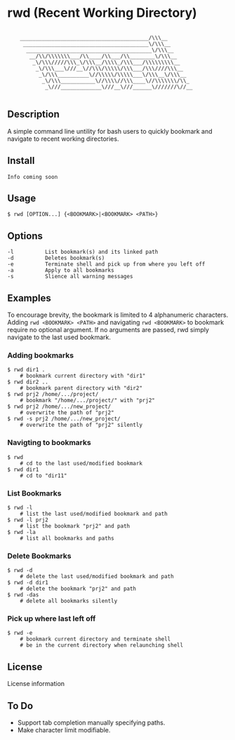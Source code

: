# rwd (Recent Working Directory)
```

	_________________________________________/\\\__        
	 ________________________________________\/\\\__       
	  ________________________________________\/\\\__      
	   __/\\/\\\\\\\___/\\____/\\___/\\________\/\\\__     
	    _\/\\\/////\\\_\/\\\__/\\\\_/\\\___/\\\\\\\\\__    
	     _\/\\\___\///__\//\\\/\\\\\/\\\___/\\\////\\\__   
	      _\/\\\__________\//\\\\\/\\\\\___\/\\\__\/\\\__  
	       _\/\\\___________\//\\\\//\\\____\//\\\\\\\/\\_ 
	        _\///_____________\///__\///______\///////\//__


```
## Description
A simple command line untility for bash users to quickly bookmark and navigate to recent working directories.

## Install
```
Info coming soon
```

## Usage
```
$ rwd [OPTION...] {<BOOKMARK>|<BOOKMARK> <PATH>}
```
## Options
```
-l			List bookmark(s) and its linked path
-d          Deletes bookmark(s)
-e          Terminate shell and pick up from where you left off
-a          Apply to all bookmarks
-s          Slience all warning messages
```

## Examples
To encourage brevity, the bookmark is limited to 4 alphanumeric characters. Adding `rwd <BOOKMARK> <PATH>` and navigating `rwd <BOOKMARK>` to bookmark require no optional argument. If no arguments are passed, rwd simply navigate to the last used bookmark.

### Adding bookmarks 
```
$ rwd dir1 .
	# bookmark current directory with "dir1"
$ rwd dir2 ..
	# bookmark parent directory with "dir2"
$ rwd prj2 /home/.../project/
	# bookmark "/home/.../project/" with "prj2"
$ rwd prj2 /home/.../new_project/
	# overwrite the path of "prj2"
$ rwd -s prj2 /home/.../new_project/
	# overwrite the path of "prj2" silently
```

### Navigting to bookmarks
```
$ rwd
	# cd to the last used/modified bookmark
$ rwd dir1
	# cd to "dir11"
```

### List Bookmarks
```
$ rwd -l
	# list the last used/modified bookmark and path
$ rwd -l prj2
	# list the bookmark "prj2" and path
$ rwd -la
	# list all bookmarks and paths
```

### Delete Bookmarks
```
$ rwd -d
	# delete the last used/modified bookmark and path
$ rwd -d dir1
	# delete the bookmark "prj2" and path
$ rwd -das
	# delete all bookmarks silently
```

### Pick up where last left off
```
$ rwd -e
	# bookmark current directory and terminate shell
	# be in the current directory when relaunching shell
```

## License
License information

## To Do
- Support tab completion manually specifying paths.
- Make character limit modifiable.
